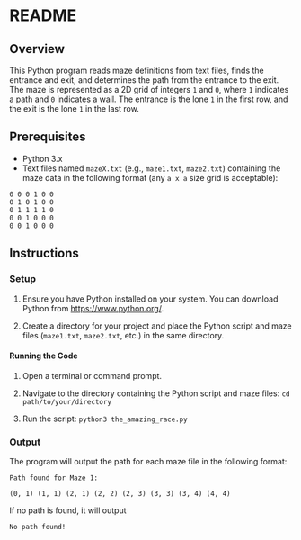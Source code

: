 # README

## Overview

This Python program reads maze definitions from text files, finds the entrance and exit, 
and determines the path from the entrance to the exit. The maze is represented as a 2D grid 
of integers `1` and `0`, where `1` indicates a path and `0` indicates a wall. The entrance 
is the lone `1` in the first row, and the exit is the lone `1` in the last row.

## Prerequisites

- Python 3.x
- Text files named `mazeX.txt` (e.g., `maze1.txt`, `maze2.txt`) containing the maze data in the following format (any `a x a` size grid is acceptable):
```
0 0 0 1 0 0
0 1 0 1 0 0
0 1 1 1 1 0
0 0 1 0 0 0
0 0 1 0 0 0
```

## Instructions

### Setup

1. Ensure you have Python installed on your system. You can download Python from https://www.python.org/.

2. Create a directory for your project and place the Python script and maze files (`maze1.txt`, `maze2.txt`, etc.) in the same directory.

#### Running the Code

1. Open a terminal or command prompt.

2. Navigate to the directory containing the Python script and maze files: `cd path/to/your/directory`

3. Run the script:
   `python3 the_amazing_race.py`

### Output

The program will output the path for each maze file in the following format:

`Path found for Maze 1:`

`(0, 1) (1, 1) (2, 1) (2, 2) (2, 3) (3, 3) (3, 4) (4, 4)`

If no path is found, it will output

`No path found!`
